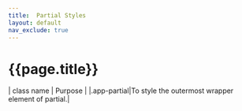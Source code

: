 ```yaml
---
title:  Partial Styles
layout: default
nav_exclude: true
---
```

# {{page.title}}

| class name  | Purpose |
|.app-partial|To style the outermost wrapper element of partial.|

